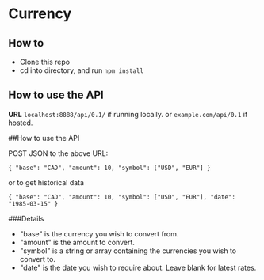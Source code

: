 # Currency

## How to
* Clone this repo
* cd into directory, and run `npm install`

## How to use the API
__URL__
`localhost:8888/api/0.1/` if running locally.
or
`example.com/api/0.1` if hosted.

##How to use the API

POST JSON to the above URL:

`{
	"base": "CAD",
	"amount": 10,
	"symbol": ["USD", "EUR"]
}`

or to get historical data

`{
	"base": "CAD",
	"amount": 10,
	"symbol": ["USD", "EUR"],
	"date": "1985-03-15"
}`

###Details

* "base" is the currency you wish to convert from.
* "amount" is the amount to convert.
* "symbol" is a string or array containing the currencies you wish to convert to.
* "date" is the date you wish to require about. Leave blank for latest rates.

